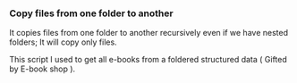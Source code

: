 ### Copy files from one folder to another 

It copies files from one folder to another recursively even if we have nested folders; It will copy only files. 

This script I used to get all e-books from a foldered structured data ( Gifted by E-book shop ).
